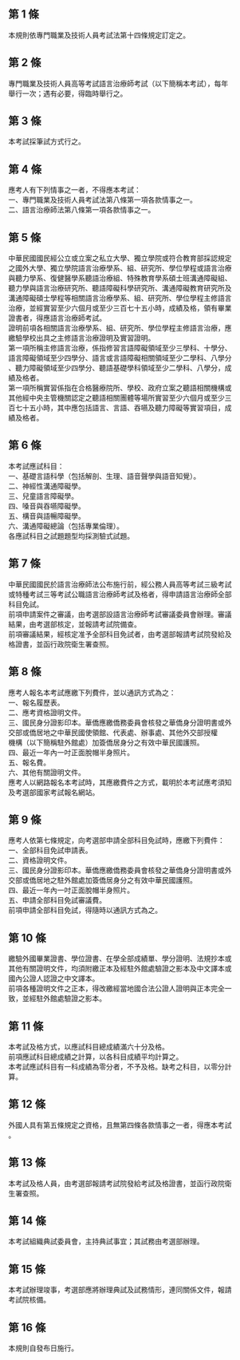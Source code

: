 第 1 條
-------
本規則依專門職業及技術人員考試法第十四條規定訂定之。

第 2 條
-------
專門職業及技術人員高等考試語言治療師考試（以下簡稱本考試），每年  
舉行一次；遇有必要，得臨時舉行之。

第 3 條
-------
本考試採筆試方式行之。

第 4 條
-------
應考人有下列情事之一者，不得應本考試：  
一、專門職業及技術人員考試法第八條第一項各款情事之一。  
二、語言治療師法第八條第一項各款情事之一。

第 5 條
-------
中華民國國民經公立或立案之私立大學、獨立學院或符合教育部採認規定  
之國外大學、獨立學院語言治療學系、組、研究所、學位學程或語言治療  
與聽力學系、復健醫學系聽語治療組、特殊教育學系碩士班溝通障礙組、  
聽力學與語言治療研究所、聽語障礙科學研究所、溝通障礙教育研究所及  
溝通障礙碩士學程等相關語言治療學系、組、研究所、學位學程主修語言  
治療，並經實習至少六個月或至少三百七十五小時，成績及格，領有畢業  
證書者，得應語言治療師考試。  
證明前項各相關語言治療學系、組、研究所、學位學程主修語言治療，應  
繳驗學校出具之主修語言治療證明及實習證明。  
第一項所稱主修語言治療，係指修習言語障礙領域至少三學科、十學分、  
語言障礙領域至少四學分、語言或言語障礙相關領域至少二學科、八學分  
、聽力障礙領域至少四學分、聽語基礎學科領域至少二學科、八學分，成  
績及格者。  
第一項所稱實習係指在合格醫療院所、學校、政府立案之聽語相關機構或  
其他經中央主管機關認定之聽語相關團體等場所實習至少六個月或至少三  
百七十五小時，其中應包括語言、言語、吞嚥及聽力障礙等實習項目，成  
績及格者。

第 6 條
-------
本考試應試科目：  
一、基礎言語科學（包括解剖、生理、語音聲學與語音知覺）。  
二、神經性溝通障礙學。  
三、兒童語言障礙學。  
四、嗓音與吞嚥障礙學。  
五、構音與語暢障礙學。  
六、溝通障礙總論（包括專業倫理）。  
各應試科目之試題題型均採測驗式試題。

第 7 條
-------
中華民國國民於語言治療師法公布施行前，經公務人員高等考試三級考試  
或特種考試三等考試公職語言治療師考試及格者，得申請語言治療師全部  
科目免試。  
前項申請案件之審議，由考選部設語言治療師考試審議委員會辦理。審議  
結果，由考選部核定，並報請考試院備查。  
前項審議結果，經核定准予全部科目免試者，由考選部報請考試院發給及  
格證書，並函行政院衛生署查照。

第 8 條
-------
應考人報名本考試應繳下列費件，並以通訊方式為之：  
一、報名履歷表。  
二、應考資格證明文件。  
三、國民身分證影印本。華僑應繳僑務委員會核發之華僑身分證明書或外  
    交部或僑居地之中華民國使領館、代表處、辦事處、其他外交部授權  
    機構（以下簡稱駐外館處）加簽僑居身分之有效中華民國護照。  
四、最近一年內一吋正面脫帽半身照片。  
五、報名費。  
六、其他有關證明文件。  
應考人以網路報名本考試時，其應繳費件之方式，載明於本考試應考須知  
及考選部國家考試報名網站。

第 9 條
-------
應考人依第七條規定，向考選部申請全部科目免試時，應繳下列費件：  
一、全部科目免試申請表。  
二、資格證明文件。  
三、國民身分證影印本。華僑應繳僑務委員會核發之華僑身分證明書或外  
    交部或僑居地之駐外館處加簽僑居身分之有效中華民國護照。  
四、最近一年內一吋正面脫帽半身照片。  
五、申請全部科目免試審議費。  
前項申請全部科目免試，得隨時以通訊方式為之。

第 10 條
--------
繳驗外國畢業證書、學位證書、在學全部成績單、學分證明、法規抄本或  
其他有關證明文件，均須附繳正本及經駐外館處驗證之影本及中文譯本或  
國內公證人認證之中文譯本。  
前項各種證明文件之正本，得改繳經當地國合法公證人證明與正本完全一  
致，並經駐外館處驗證之影本。

第 11 條
--------
本考試及格方式，以應試科目總成績滿六十分及格。  
前項應試科目總成績之計算，以各科目成績平均計算之。  
本考試應試科目有一科成績為零分者，不予及格。缺考之科目，以零分計  
算。

第 12 條
--------
外國人具有第五條規定之資格，且無第四條各款情事之一者，得應本考試  
。

第 13 條
--------
本考試及格人員，由考選部報請考試院發給考試及格證書，並函行政院衛  
生署查照。

第 14 條
--------
本考試組織典試委員會，主持典試事宜；其試務由考選部辦理。

第 15 條
--------
本考試辦理竣事，考選部應將辦理典試及試務情形，連同關係文件，報請  
考試院核備。

第 16 條
--------
本規則自發布日施行。

